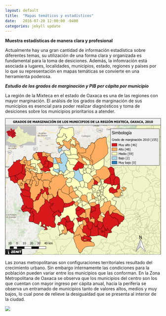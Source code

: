 ```yaml
---
layout: default
title:  "Mapas temáticos y estadísticos"
date:   2016-07-20 12:00:00 -0400
categories: jekyll update
---
```


<strong>Muestra estadísticas de manera clara y profesional</strong>

Actualmente hay una gran cantidad de información estadística sobre diferentes temas, su utilización de una forma clara y organizada es fundamental para la toma de desiciones. Además, la infomración está asociada a lugares, localidades, municipios, estado, regiones y países por lo que su representación en mapas temáticas se convierte en una herramienta poderosa.

<strong><em>Estudio de los grados de marginación y PIB per cápita por municipio</em></strong>

La región de la Mixteca en el estado de Oaxaca es una de las regiones con mayor marginación. El análsis de los grados de marginación de sus municipios es esencial para poder realizar diagnósticos y toma de desiciones sobre los municipios prioritarios a atender.

<img src="/images/post/oaxaca/estadistico.png" width="900">

Las zonas metropolitanas son configuraciones territoriales resultado del crecimiento urbano. Sin embargo internamente las condiciones para la población pueden variar entre los municipios que las conforman. En la Zona Metropolitana de Oaxaca se observa que los municipios del centro son los que cuentan con mayor ingreso per cápita anual, hacia la periferia se observa un entramado de municipios tanto de valores altos, medios y muy bajos, lo cual pone de relieve la desigualdad que se presenta al interior de la ciudad. 

<img src="/images/post/oaxaca/Mapa 6. Ingreso per cápita.png" width="900">


